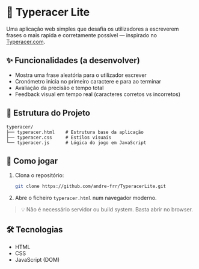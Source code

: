 # 🏁 Typeracer Lite

Uma aplicação web simples que desafia os utilizadores a escreverem frases o mais rapida e corretamente possível — inspirado no [Typeracer.com](https://play.typeracer.com/).

## ✨ Funcionalidades (a desenvolver)

- Mostra uma frase aleatória para o utilizador escrever
- Cronómetro inicia no primeiro caractere e para ao terminar
- Avaliação da precisão e tempo total
- Feedback visual em tempo real (caracteres corretos vs incorretos)

## 📂 Estrutura do Projeto

```
typeracer/
├── typeracer.html    # Estrutura base da aplicação
├── typeracer.css     # Estilos visuais
└── typeracer.js      # Lógica do jogo em JavaScript
```

## 🚀 Como jogar

1. Clona o repositório:

   ```bash
   git clone https://github.com/andre-frr/TyperacerLite.git
   ```

2. Abre o ficheiro `typeracer.html` num navegador moderno.

> 💡 Não é necessário servidor ou build system. Basta abrir no browser.

## 🛠️ Tecnologias

- HTML
- CSS
- JavaScript (DOM)
